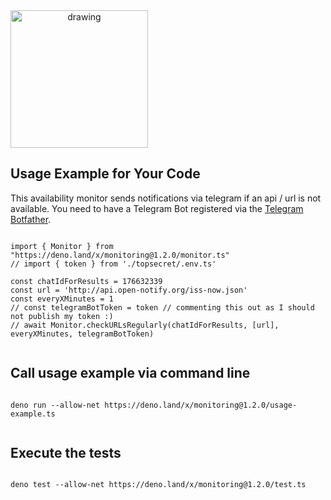 <a target="__blank" href="https://brave.com/">
<img style="text-align: center" src="https://brave.com/wp-content/uploads/2019/01/logotype-full-color.svg" alt="drawing" width="220" />
</a>

## Usage Example for Your Code

This availability monitor sends notifications via telegram if an api / url is not available. You need to have a Telegram Bot registered via the [Telegram Botfather](https://t.me/BotFather).

```
  
import { Monitor } from "https://deno.land/x/monitoring@1.2.0/monitor.ts"
// import { token } from './topsecret/.env.ts'

const chatIdForResults = 176632339
const url = 'http://api.open-notify.org/iss-now.json'
const everyXMinutes = 1
// const telegramBotToken = token // commenting this out as I should not publish my token :) 
// await Monitor.checkURLsRegularly(chatIdForResults, [url], everyXMinutes, telegramBotToken)   
  
```



## Call usage example via command line
```
  
deno run --allow-net https://deno.land/x/monitoring@1.2.0/usage-example.ts
  
```

## Execute the tests
```  

deno test --allow-net https://deno.land/x/monitoring@1.2.0/test.ts
  
``` 
